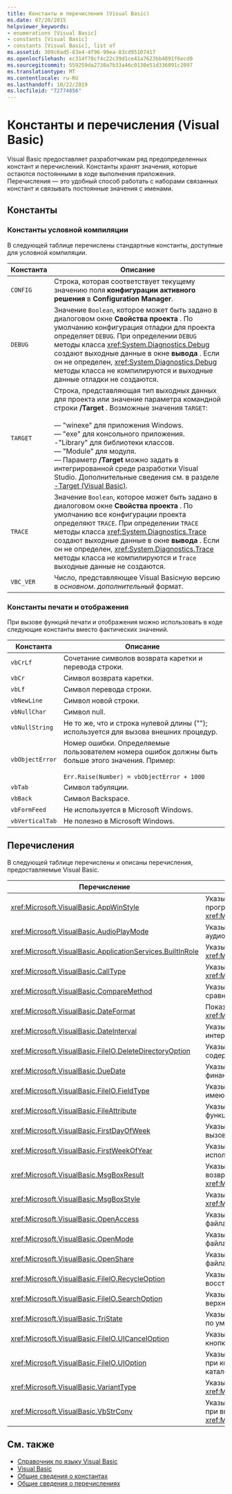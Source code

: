 ```yaml
---
title: Константы и перечисления (Visual Basic)
ms.date: 07/20/2015
helpviewer_keywords:
- enumerations [Visual Basic]
- constants [Visual Basic]
- constants [Visual Basic], list of
ms.assetid: 309c0ad5-83e4-4f96-99ea-83cd95107417
ms.openlocfilehash: ec314f78cf4c22c39d1ce41a7623bb4891f6ecd0
ms.sourcegitcommit: 559259da2738a7b33a46c0130e51d336091c2097
ms.translationtype: MT
ms.contentlocale: ru-RU
ms.lasthandoff: 10/22/2019
ms.locfileid: "72774856"
---
```

# <a name="constants-and-enumerations-visual-basic"></a>Константы и перечисления (Visual Basic)
Visual Basic предоставляет разработчикам ряд предопределенных констант и перечислений. Константы хранят значения, которые остаются постоянными в ходе выполнения приложения. Перечисления — это удобный способ работать с наборами связанных констант и связывать постоянные значения с именами.  
  
## <a name="constants"></a>Константы  
  
### <a name="conditional-compilation-constants"></a>Константы условной компиляции  
 В следующей таблице перечислены стандартные константы, доступные для условной компиляции.  
  
|**Константа**|**Описание**|  
|---|---|  
|`CONFIG`|Строка, которая соответствует текущему значению поля **конфигурации активного решения** в **Configuration Manager**.|  
|`DEBUG`|Значение `Boolean`, которое может быть задано в диалоговом окне **Свойства проекта** . По умолчанию конфигурация отладки для проекта определяет `DEBUG`. При определении `DEBUG` методы класса <xref:System.Diagnostics.Debug> создают выходные данные в окне **вывода** . Если он не определен, <xref:System.Diagnostics.Debug> методы класса не компилируются и выходные данные отладки не создаются.|  
|`TARGET`|Строка, представляющая тип выходных данных для проекта или значение параметра командной строки **/Target** . Возможные значения `TARGET`:<br /><br /> — "winexe" для приложения Windows.<br />— "exe" для консольного приложения.<br />-"Library" для библиотеки классов.<br />— "Module" для модуля.<br />— Параметр **/Target** можно задать в интегрированной среде разработки Visual Studio. Дополнительные сведения см. в разделе [-Target (Visual Basic)](../../visual-basic/reference/command-line-compiler/target.md).|  
|`TRACE`|Значение `Boolean`, которое может быть задано в диалоговом окне **Свойства проекта** . По умолчанию все конфигурации проекта определяют `TRACE`. При определении `TRACE` методы класса <xref:System.Diagnostics.Trace> создают выходные данные в окне **вывода** . Если он не определен, <xref:System.Diagnostics.Trace> методы класса не компилируются и `Trace` выходные данные не создаются.|  
|`VBC_VER`|Число, представляющее Visual Basicную версию в *основном*. *дополнительный* формат.|  
  
### <a name="print-and-display-constants"></a>Константы печати и отображения  
 При вызове функций печати и отображения можно использовать в коде следующие константы вместо фактических значений.  
  
|**Константа**|**Описание**|  
|---|---|  
|`vbCrLf`|Сочетание символов возврата каретки и перевода строки.|  
|`vbCr`|Символ возврата каретки.|  
|`vbLf`|Символ перевода строки.|  
|`vbNewLine`|Символ новой строки.|  
|`vbNullChar`|Символ null.|  
|`vbNullString`|Не то же, что и строка нулевой длины (""); используется для вызова внешних процедур.|  
|`vbObjectError`|Номер ошибки. Определяемые пользователем номера ошибок должны быть больше этого значения. Пример:<br /><br /> `Err.Raise(Number) = vbObjectError + 1000`|  
|`vbTab`|Символ табуляции.|  
|`vbBack`|Символ Backspace.|  
|`vbFormFeed`|Не используется в Microsoft Windows.|  
|`vbVerticalTab`|Не полезно в Microsoft Windows.|  
  
## <a name="enumerations"></a>Перечисления  
 В следующей таблице перечислены и описаны перечисления, предоставляемые Visual Basic.  
  
|Перечисление|Описание|  
|---|---|  
|<xref:Microsoft.VisualBasic.AppWinStyle>|Указывает стиль окна, используемый для вызванной программы при вызове функции <xref:Microsoft.VisualBasic.Interaction.Shell%2A>.|  
|<xref:Microsoft.VisualBasic.AudioPlayMode>|Указывает, как воспроизводить звуки при вызове методов аудио.|  
|<xref:Microsoft.VisualBasic.ApplicationServices.BuiltInRole>|Указывает тип роли, проверяемой при вызове метода <xref:Microsoft.VisualBasic.ApplicationServices.User.IsInRole%2A>.|  
|<xref:Microsoft.VisualBasic.CallType>|Указывает тип процедуры, вызываемой при вызове функции <xref:Microsoft.VisualBasic.Interaction.CallByName%2A>.|  
|<xref:Microsoft.VisualBasic.CompareMethod>|Указывает, как сравнивать строки при вызове функций сравнения.|  
|<xref:Microsoft.VisualBasic.DateFormat>|Показывает, как отображать даты при вызове функции <xref:Microsoft.VisualBasic.Strings.FormatDateTime%2A>.|  
|<xref:Microsoft.VisualBasic.DateInterval>|Указывает способ определения и форматирования интервалов дат при вызове функций для работы с датами.|  
|<xref:Microsoft.VisualBasic.FileIO.DeleteDirectoryOption>|Указывает, что следует делать, если удаляемый каталог содержит файлы или каталоги.|  
|<xref:Microsoft.VisualBasic.DueDate>|Указывает, когда должны быть вызваны платежи при вызове финансовых методов.|  
|<xref:Microsoft.VisualBasic.FileIO.FieldType>|Указывает, являются ли текстовые поля разделителями или имеют фиксированную ширину.|  
|<xref:Microsoft.VisualBasic.FileAttribute>|Указывает атрибуты файла, используемые при вызове функций доступа к файлам.|  
|<xref:Microsoft.VisualBasic.FirstDayOfWeek>|Указывает первый день недели для использования при вызове функций, связанных с датами.|  
|<xref:Microsoft.VisualBasic.FirstWeekOfYear>|Указывает первую неделю года, которую необходимо использовать при вызове функций, связанных с датами.|  
|<xref:Microsoft.VisualBasic.MsgBoxResult>|Указывает, какая кнопка нажата в окне сообщения, возвращаемом функцией <xref:Microsoft.VisualBasic.Interaction.MsgBox%2A>.|  
|<xref:Microsoft.VisualBasic.MsgBoxStyle>|Указывает, какие кнопки отображаются при вызове функции <xref:Microsoft.VisualBasic.Interaction.MsgBox%2A>.|  
|<xref:Microsoft.VisualBasic.OpenAccess>|Указывает, как открыть файл при вызове функций доступа к файлам.|  
|<xref:Microsoft.VisualBasic.OpenMode>|Указывает, как открыть файл при вызове функций доступа к файлам.|  
|<xref:Microsoft.VisualBasic.OpenShare>|Указывает, как открыть файл при вызове функций доступа к файлам.|  
|<xref:Microsoft.VisualBasic.FileIO.RecycleOption>|Указывает, следует ли удалить файл без возможности восстановления или поместить в корзину.|  
|<xref:Microsoft.VisualBasic.FileIO.SearchOption>|Указывает, следует ли выполнять поиск только в каталогах верхнего уровня.|  
|<xref:Microsoft.VisualBasic.TriState>|Указывает на `Boolean` значение или следует ли использовать по умолчанию при вызове функций форматирования чисел.|  
|<xref:Microsoft.VisualBasic.FileIO.UICancelOption>|Указывает, что следует делать, если пользователь нажимает кнопку **Отмена** во время операции.|  
|<xref:Microsoft.VisualBasic.FileIO.UIOption>|Указывает, отображать ли диалоговое окно хода выполнения при копировании, удалении или перемещении файлов или каталогов.|  
|<xref:Microsoft.VisualBasic.VariantType>|Указывает тип объекта Variant, возвращаемого функцией <xref:Microsoft.VisualBasic.Information.VarType%2A>.|  
|<xref:Microsoft.VisualBasic.VbStrConv>|Указывает, преобразование какого типа следует выполнить при вызове функции <xref:Microsoft.VisualBasic.Strings.StrConv%2A>.|  
  
## <a name="see-also"></a>См. также

- [Справочник по языку Visual Basic](../../visual-basic/language-reference/index.md)
- [Visual Basic](../../visual-basic/index.md)
- [Общие сведения о константах](../../visual-basic/programming-guide/language-features/constants-enums/constants-overview.md)
- [Общие сведения о перечислениях](../../visual-basic/programming-guide/language-features/constants-enums/enumerations-overview.md)
